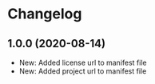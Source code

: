﻿# Changelog

## 1.0.0 (2020-08-14)

- New: Added license url to manifest file
- New: Added project url to manifest file
